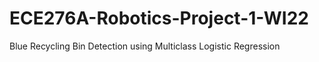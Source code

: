 # ECE276A-Robotics-Project-1-WI22
Blue Recycling Bin Detection using Multiclass Logistic Regression
